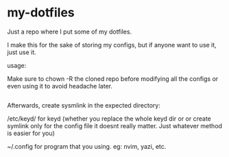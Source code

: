 # my-dotfiles

Just a repo where I put some of my dotfiles.

I make this for the sake of storing my configs, but if anyone want to use it, just use it.

usage:

Make sure to chown -R the cloned repo before modifying all the configs or even using it to avoid headache later.

```chown -R ~/my-dotfiles

```

Afterwards, create sysmlink in the expected directory:

/etc/keyd/ for keyd (whether you replace the whole keyd dir or or create symlink only for the config file it doesnt really matter. Just whatever method is easier for you)

~/.config for program that you using. eg: nvim, yazi, etc.
